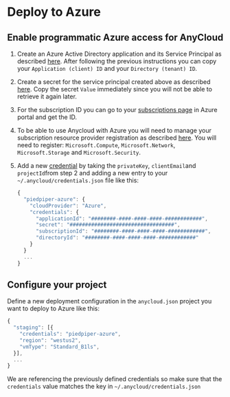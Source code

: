 # Deploy to Azure

##  Enable programmatic Azure access for AnyCloud

1. Create an Azure Active Directory application and its Service Principal as described [here](https://docs.microsoft.com/en-us/azure/active-directory/develop/howto-create-service-principal-portal). After following the previous instructions you can copy your `Application (client) ID` and your `Directory (tenant) ID`.
2. Create a secret for the service principal created above as described [here](https://docs.microsoft.com/en-us/azure/active-directory/develop/howto-create-service-principal-portal#option-2-create-a-new-application-secret). Copy the secret `Value` immediately since you will not be able to retrieve it again later.
3. For the subscription ID you can go to your [subscriptions page](https://portal.azure.com/#blade/Microsoft_Azure_Billing/SubscriptionsBlade) in Azure portal and get the ID.
4. To be able to use Anycloud with Azure you will need to manage your subscription resource provider registration as described [here](https://docs.microsoft.com/en-us/azure/azure-resource-manager/templates/error-register-resource-provider#solution-3---azure-portal). You will need to register: `Microsoft.Compute`, `Microsoft.Network`, `Microsoft.Storage` and `Microsoft.Security`.
5. Add a new [credential](../reference/credentials.md) by taking the `privateKey`, `clientEmail`and `projectId`from step 2 and adding a new entry to your `~/.anycloud/credentials.json` file like this:

   ```javascript
   {
     "piedpiper-azure": {
       "cloudProvider": "Azure",
       "credentials": {
         "applicationId": "########-####-####-####-############",
         "secret": "##################################",
         "subscriptionId": "########-####-####-####-############",
         "directoryId": "########-####-####-####-############"
       }
     }
     ...
   }
   ```

## **Configure your project**

Define a new deployment configuration in the `anycloud.json` project you want to deploy to Azure like this:

```javascript
{
  "staging": [{
    "credentials": "piedpiper-azure",
    "region": "westus2",
    "vmType": "Standard_B1ls",
  }],
  ...
}
```

We are referencing the previously defined credentials so make sure that the `credentials` value matches the key in `~/.anycloud/credentials.json`

